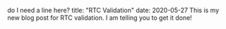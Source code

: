 do I need a line here?
title: "RTC Validation"
date: 2020-05-27
This is my new blog post for RTC validation. I am telling you to get it done!
